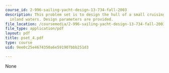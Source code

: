 ```yaml
---
course_id: 2-996-sailing-yacht-design-13-734-fall-2003
description: This problem set is to design the hull of a small cruising sailboat for
  inland waters. Design parameters are provided.
file_location: /coursemedia/2-996-sailing-yacht-design-13-734-fall-2003/9ee0c25e4674350a6e591907bbb251d3_pset_4.pdf
file_type: application/pdf
layout: pdf
title: pset_4.pdf
type: course
uid: 9ee0c25e4674350a6e591907bbb251d3

---
```

None